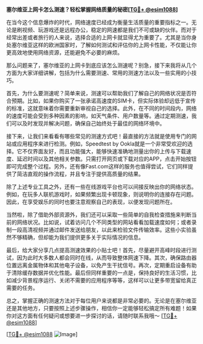 **塞尔维亚上网卡怎么测速？轻松掌握网络质量的秘密[[TG💪+ @esim1088](https://t.me/s/esim1088)]**

在当今这个信息爆炸的时代，网络速度已经成为衡量生活质量的重要指标之一。无论是刷视频、玩游戏还是远程办公，稳定的网速都是我们不可或缺的伙伴。而对于经常出差或者旅行的人来说，选择合适的上网卡就显得尤为重要了。尤其是当你身处塞尔维亚这样的欧洲国家时，了解如何测试和评估你的上网卡性能，不仅能让你更高效地使用网络资源，还能避免不必要的麻烦。

那么问题来了，塞尔维亚的上网卡到底应该怎么测速呢？别急，接下来我将从几个方面为大家详细讲解，包括为什么需要测速、常用的测速方法以及一些实用的小技巧。

首先，为什么要测速呢？简单来说，测速可以帮助我们了解自己的网络状况是否符合预期。比如，如果你购买了一张承诺高速度的SIM卡，但实际体验却远低于宣传的标准，这就意味着你需要重新审视自己的选择。此外，在不同的时间段内，网络的速度可能会受到多种因素的影响，如天气条件、用户数量等。通过定期测速，我们可以及时发现并解决问题，确保自己始终处于最佳的网络环境中。

接下来，让我们来看看有哪些常见的测速方式吧！最直接的方法就是使用专门的网站或应用程序来进行检测。例如，Speedtest by Ookla就是一个非常受欢迎的选择。它不仅界面友好，而且功能强大，能够快速准确地测量出你的上传与下载速度、延迟时间以及其他相关参数。只需打开网页或下载对应的APP，点击开始按钮即可完成整个过程。另外，还有像Fast.com这样的服务也值得尝试，它们同样提供了简洁直观的操作流程，并且专注于提供高质量的结果。

除了上述专业工具之外，还有一些在线游戏平台也可以间接反映出你的网络状态。例如，在玩多人联机游戏时，如果频繁出现卡顿现象，则说明你的连接存在问题。因此，在享受娱乐的同时也要注意观察自己的表现，以便发现问题所在。

当然啦，除了借助外部资源外，我们还可以采取一些简单的自我检查措施来判断当前的网络状况。比如说，试着访问几个不同类型的网站看看加载速度如何；或者录制一段高清视频并通过邮件发送给朋友，以此来检验文件传输效率。这些小实验虽然不够精确，但却能为我们提供更多关于实际情况的信息。

最后，给大家分享几点提高测速效果的小贴士吧！首先，尽量避开高峰时段进行测试，因为此时大多数人都会同时在线，从而导致整体网速下降。其次，确保路由器位置远离金属物体和其他电子设备，以免产生干扰信号。再次，定期重启设备有助于清除缓存数据并优化性能。最后但同样重要的一点是，保持良好的生活习惯，比如减少背景程序运行、关闭不需要的应用程序等等，这样可以让更多带宽留给真正需要的任务。

总之，掌握正确的测速方法对于每位用户来说都是非常必要的。无论是在塞尔维亚还是其他地方，只要按照上述步骤操作，相信你一定能够轻松搞定所有难题！如果你对这方面有任何疑问或想要进一步探讨的话，请随时联系我哦～ [[TG💪+ @esim1088](https://t.me/s/esim1088)] 

[[TG💪+ @esim1088](https://t.me/s/esim1088) ![Image](https://i.postimg.cc/4NQfJmqS/Snipaste-2025-05-13-00-14-12.png)]